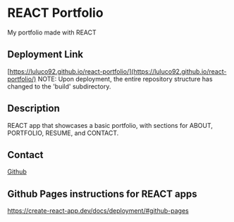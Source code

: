 # REACT Portfolio
My portfolio made with REACT
## Deployment Link
[https://luluco92.github.io/react-portfolio/](https://luluco92.github.io/react-portfolio/)
NOTE: Upon deployment, the entire repository structure has changed to the 'build' subdirectory.

## Description
REACT app that showcases a basic portfolio, with sections for ABOUT, PORTFOLIO, RESUME, and CONTACT.


## Contact
[Github](https://github.com/luluco92)

## Github Pages instructions for REACT apps
https://create-react-app.dev/docs/deployment/#github-pages
